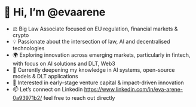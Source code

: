 # 👋 Hi, I’m @evaarene

- ⚖️ Big Law Associate focused on EU regulation, financial markets & crypto
- 💡 Passionate about the intersection of law, AI and decentralised technologies
- 🌍 Exploring innovation across emerging markets, particularly in fintech, with focus on AI solutions and DLT, Web3
- 🤖 Currently deepening my knowledge in AI systems, open-source models & DLT applications
- 🚀 Interested in early-stage venture capital & impact-driven innovation
- 📫 Let’s connect on Linkedin https://www.linkedin.com/in/eva-arene-0a93971b2/ feel free to reach out directly

<!--
evaarene/evaarene is a ✨ special ✨ repository because its `README.md` appears on your GitHub profile.
-->
